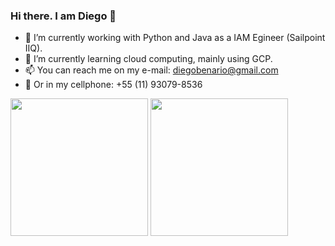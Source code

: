 ### Hi there. I am Diego 👋


- 🔭 I’m currently working with Python and Java as a IAM Egineer (Sailpoint IIQ).
- 🌱 I’m currently learning cloud computing, mainly using GCP.
- 📫 You can reach me on my e-mail: diegobenario@gmail.com
- 📱 Or in my cellphone: +55 (11) 93079-8536

<p align="left"> <img src="https://github-readme-stats.vercel.app/api?username=diego-a-romero&theme=tokyonight&show_icons=true&hide_border=true&count_private=true&include_all_commits=true" height="220px"/> 
  <img src="https://github-readme-stats.vercel.app/api/top-langs/?username=diego-a-romero&theme=tokyonight&show" height="220px"/></p>
